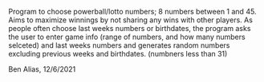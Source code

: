 Program to choose powerball/lotto numbers; 8 numbers between 1 and 45.
Aims to maximize winnings by not sharing any wins with other players. As people often choose
last weeks numbers or birthdates, the program asks the user to enter game info (range of numbers,
and how many numbers selceted) and last weeks numbers and
generates random numbers excluding previous weeks and birthdates. (numbners less than 31)

Ben Alias, 12/6/2021
 